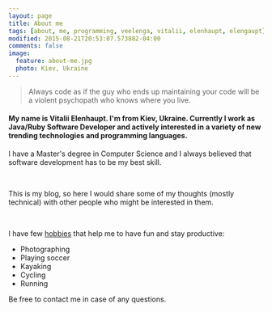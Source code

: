 ```yaml
---
layout: page
title: About me
tags: [about, me, programming, veelenga, vitalii, elenhaupt, elengaupt]
modified: 2015-08-21T20:53:07.573882-04:00
comments: false
image:
  feature: about-me.jpg
  photo: Kiev, Ukraine
---
```


> Always code as if the guy who ends up maintaining your code will be a violent psychopath who knows where you live.

<h4>
My name is Vitalii Elenhaupt. I'm from Kiev, Ukraine. Currently I work as Java/Ruby Software Developer and actively interested in a variety of new trending technologies and programming languages.
</h4>

I have a Master's degree in Computer Science and I always believed that software development has to be my best skill.

<br/>

This is my blog, so here I would share some of my thoughts (mostly technical) with other people who might be interested in them.

<br/>

I have few <u>hobbies</u> that help me to have fun and stay productive:

  * Photographing
  * Playing soccer
  * Kayaking
  * Cycling
  * Running

Be free to contact me in case of any questions.

